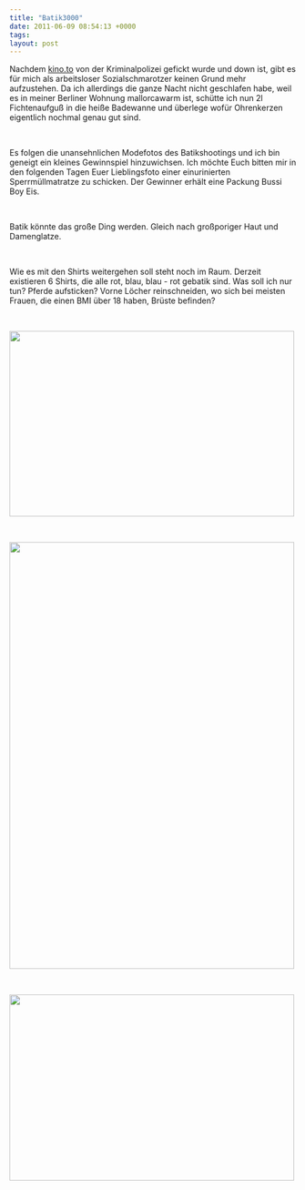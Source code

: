 ```yaml
---
title: "Batik3000"
date: 2011-06-09 08:54:13 +0000
tags: 
layout: post
---
```

<p>
	Nachdem <a href="http://www.spiegel.de/netzwelt/netzpolitik/0,1518,767375,00.html">kino.to</a> von der Kriminalpolizei gefickt wurde und down ist, gibt es für mich als arbeitsloser Sozialschmarotzer keinen Grund mehr aufzustehen. Da ich allerdings die ganze Nacht nicht geschlafen habe, weil es in meiner Berliner Wohnung mallorcawarm ist, schütte ich nun 2l Fichtenaufguß in die heiße Badewanne und überlege wofür Ohrenkerzen eigentlich nochmal genau gut sind.</p>
<p>
	&nbsp;</p>
<p>
	Es folgen die unansehnlichen Modefotos des Batikshootings und ich bin geneigt ein kleines Gewinnspiel hinzuwichsen. Ich möchte Euch bitten mir in den folgenden Tagen Euer Lieblingsfoto einer einurinierten Sperrmüllmatratze zu schicken. Der Gewinner erhält eine Packung Bussi Boy Eis.</p>
<p>
	&nbsp;</p>
<p>
	Batik könnte das große Ding werden. Gleich nach großporiger Haut und Damenglatze.&nbsp;</p>
<p>
	&nbsp;</p>
<p>
	Wie es mit den Shirts weitergehen soll steht noch im Raum. Derzeit existieren 6 Shirts, die alle rot, blau, blau - rot gebatik sind. Was soll ich nur tun? Pferde aufsticken? Vorne Löcher reinschneiden, wo sich bei meisten Frauen, die einen BMI über 18 haben, Brüste befinden?&nbsp;</p>
<p>
	&nbsp;</p>
<p>
	<img alt="" height="326" src="/files/batikkk (4).jpg" width="500" /></p>
<p>
	&nbsp;</p>
<p>
	<img alt="" height="750" src="/files/batikkk (3).jpg" width="500" /></p>
<p>
	&nbsp;</p>
<p>
	<img alt="" height="327" src="/files/batikkk (6).jpg" width="500" /></p>
<p>
	&nbsp;</p>
<p>
	<img alt="" src="/files/batikkk (5).jpg" /></p>
<p>
	&nbsp;</p>
